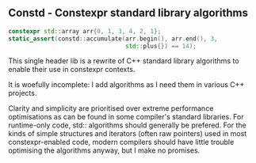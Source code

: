 Constd - Constexpr standard library algorithms
----------------------------------------------

``` c++
constexpr std::array arr{0, 1, 3, 4, 2, 1};
static_assert(constd::accumulate(arr.begin(), arr.end(), 3,
                                 std::plus{}) == 14);
```

This single header lib is a rewrite of C++ standard library algorithms to enable their use in constexpr contexts.

It is woefully incomplete: I add algorithms as I need them in various C++ projects.

Clarity and simplicity are prioritised over extreme performance optimisations as can be found in some compiler's standard libraries. For runtime-only code, std:: algorithms should generally be prefered. For the kinds of simple structures and iterators (often raw pointers) used in most constexpr-enabled code, modern compilers should have little trouble optimising the algorithms anyway, but I make no promises.